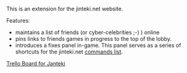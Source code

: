 This is an extension for the jinteki.net website.

Features:

* maintains a list of friends (or cyber-celebrities ;-) ) online
* pins links to friends games in progress to the top of the lobby.
* introduces a fixes panel in-game. This panel serves as a series of shortcuts for the jinteki.net [commands list](http://www.jinteki.net/help#commands).

[Trello Board for Janteki](https://trello.com/b/sJSYgy2m/jankteki)
